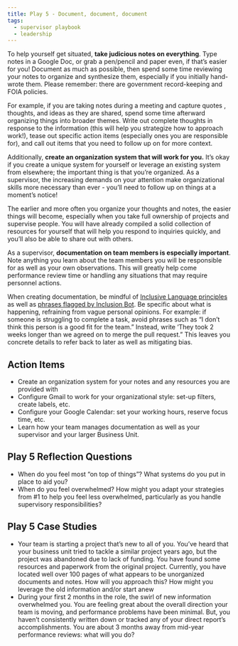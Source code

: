 ```yaml
---
title: Play 5 - Document, document, document
tags:
  - supervisor playbook
  - leadership
---
```


To help yourself get situated, **take judicious notes on everything**. Type
notes in a Google Doc, or grab a pen/pencil and paper even, if that’s easier for
you! Document as much as possible, then spend some time reviewing your notes to
organize and synthesize them, especially if you initially hand-wrote them.
Please remember: there are government record-keeping and FOIA policies.

For example, if you are taking notes during a meeting and capture quotes ,
thoughts, and ideas as they are shared, spend some time afterward organizing
things into broader themes. Write out complete thoughts in response to the
information (this will help you strategize how to approach work!), tease out
specific action items (especially ones you are responsible for), and call out
items that you need to follow up on for more context.

Additionally, **create an organization system that will work for you.** It’s
okay if you create a unique system for yourself or leverage an existing system
from elsewhere; the important thing is that you’re organized. As a supervisor,
the increasing demands on your attention make organizational skills more
necessary than ever - you’ll need to follow up on things at a moment’s notice!

The earlier and more often you organize your thoughts and notes, the easier
things will become, especially when you take full ownership of projects and
supervise people. You will have already compiled a solid collection of resources
for yourself that will help you respond to inquiries quickly, and you’ll also be
able to share out with others.

As a supervisor, **documentation on team members is especially important**. Note
anything you learn about the team members you will be responsible for as well as
your own observations. This will greatly help come performance review time or
handling any situations that may require personnel actions.

When creating documentation, be mindful of
[Inclusive Language principles](https://content-guide.18f.gov/our-style/inclusive-language)
as well as
[phrases flagged by Inclusion Bot](https://docs.google.com/document/d/1iQT7Gy0iQa7sopBP0vB3CZ56GhyYrDNUzLdoWOowSHs/edit).
Be specific about what is happening, refraining from vague personal opinions.
For example: if someone is struggling to complete a task, avoid phrases such as
“I don’t think this person is a good fit for the team.” Instead, write ‘They
took 2 weeks longer than we agreed on to merge the pull request.” This leaves
you concrete details to refer back to later as well as mitigating bias.

## Action Items

- Create an organization system for your notes and any resources you are
  provided with
- Configure Gmail to work for your organizational style: set-up filters, create
  labels, etc.
- Configure your Google Calendar: set your working hours, reserve focus time,
  etc.
- Learn how your team manages documentation as well as your supervisor and your
  larger Business Unit.

## Play 5 Reflection Questions

- When do you feel most “on top of things”? What systems do you put in place to
  aid you?
- When do you feel overwhelmed? How might you adapt your strategies from #1 to
  help you feel less overwhelmed, particularly as you handle supervisory
  responsibilities?

## Play 5 Case Studies

- Your team is starting a project that’s new to all of you. You’ve heard that
  your business unit tried to tackle a similar project years ago, but the
  project was abandoned due to lack of funding. You have found some resources
  and paperwork from the original project. Currently, you have located well over
  100 pages of what appears to be unorganized documents and notes. How will you
  approach this? How might you leverage the old information and/or start anew
- During your first 2 months in the role, the swirl of new information
  overwhelmed you. You are feeling great about the overall direction your team
  is moving, and performance problems have been minimal. But, you haven’t
  consistently written down or tracked any of your direct report’s
  accomplishments. You are about 3 months away from mid-year performance
  reviews: what will you do?
